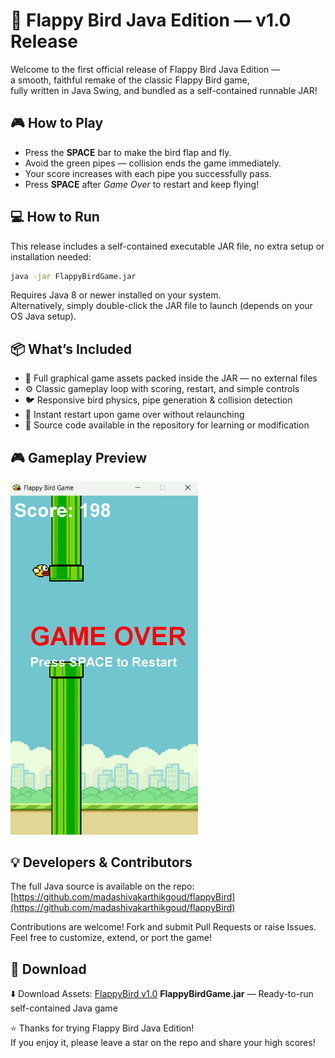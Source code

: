 # 🚀 Flappy Bird Java Edition — v1.0 Release

Welcome to the first official release of Flappy Bird Java Edition —  
a smooth, faithful remake of the classic Flappy Bird game,  
fully written in Java Swing, and bundled as a self-contained runnable JAR!

## 🎮 How to Play

- Press the **SPACE** bar to make the bird flap and fly.  
- Avoid the green pipes — collision ends the game immediately.  
- Your score increases with each pipe you successfully pass.  
- Press **SPACE** after *Game Over* to restart and keep flying!

## 💻 How to Run

This release includes a self-contained executable JAR file, no extra setup or installation needed:

```bash
java -jar FlappyBirdGame.jar
```
Requires Java 8 or newer installed on your system.  
Alternatively, simply double-click the JAR file to launch (depends on your OS Java setup).

## 📦 What’s Included

- 🎨 Full graphical game assets packed inside the JAR — no external files  
- ⚙️ Classic gameplay loop with scoring, restart, and simple controls  
- 🐦 Responsive bird physics, pipe generation & collision detection  
- 🔄 Instant restart upon game over without relaunching  
- 🧰 Source code available in the repository for learning or modification
## 🎮 Gameplay Preview
<img src="src/resources/Screenshot.png" alt="Gameplay Screenshot" width="300"/>

## 💡 Developers & Contributors

The full Java source is available on the repo:  
[https://github.com/madashivakarthikgoud/flappyBird](https://github.com/madashivakarthikgoud/flappyBird)

Contributions are welcome! Fork and submit Pull Requests or raise Issues.  
Feel free to customize, extend, or port the game!

## 🔗 Download

⬇️ Download Assets:
[FlappyBird v1.0](https://github.com/madashivakarthikgoud/flappyBird/releases/tag/v1.0)
**FlappyBirdGame.jar** — Ready-to-run self-contained Java game

⭐ Thanks for trying Flappy Bird Java Edition!  
If you enjoy it, please leave a star on the repo and share your high scores!

